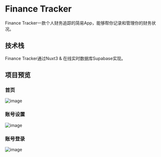 # Finance Tracker

Finance Tracker一款个人财务追踪的简易App，能够帮你记录和管理你的财务状况。

## 技术栈

Finance Tracker通过Nuxt3 & 在线实时数据库Supabase实现。

## 项目预览

### 首页
![image](https://github.com/coderAHai/nuxt-finance-app/assets/153601898/8bcedc4f-0ce4-49f0-afab-947b89322fe6)

### 账号设置
![image](https://github.com/coderAHai/nuxt-finance-app/assets/153601898/02df91d3-3482-4575-90ae-00f08885ca36)

### 账号登录
![image](https://github.com/coderAHai/nuxt-finance-app/assets/153601898/7c71d340-2688-4410-b016-b21eebc747ef)
